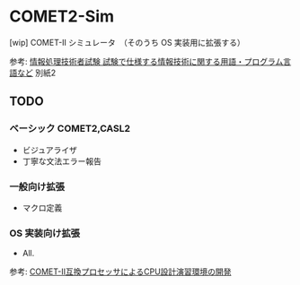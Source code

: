 # COMET2-Sim
[wip] COMET-Ⅱ シミュレータ　（そのうち OS 実装用に拡張する）

参考: [情報処理技術者試験 試験で仕様する情報技術に関する用語・プログラム言語など](https://www.jitec.ipa.go.jp/1_13download/shiken_yougo_ver4_3.pdf) 別紙2

## TODO

### ベーシック COMET2,CASL2

- ビジュアライザ
- 丁寧な文法エラー報告

### 一般向け拡張

-  マクロ定義

### OS 実装向け拡張

- All.

参考: [COMET-II互換プロセッサによるCPU設計演習環境の開発](https://www.ieice.org/publications/conference-FIT-DVDs/FIT2002/pdf/C/C_1.PDF)
